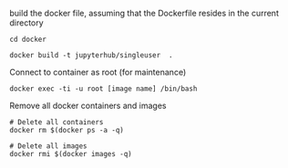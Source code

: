 

build the docker file, assuming that the Dockerfile resides in the current directory

`cd docker`

`docker build -t jupyterhub/singleuser  . `


Connect to container as root (for maintenance)

`docker exec -ti -u root [image name] /bin/bash`


Remove all docker containers and images

```
# Delete all containers
docker rm $(docker ps -a -q)

# Delete all images
docker rmi $(docker images -q)
```

